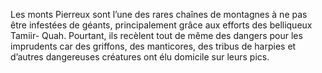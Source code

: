 Les monts Pierreux sont l’une des rares chaînes de montagnes à ne pas être infestées de géants, principalement grâce aux efforts des belliqueux Tamiir- Quah. Pourtant, ils recèlent tout de même des dangers pour les imprudents car des griffons, des manticores, des tribus de harpies et d’autres dangereuses créatures ont élu domicile sur leurs pics.